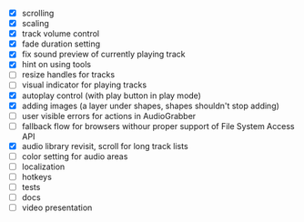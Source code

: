 - [x] scrolling
- [x] scaling
- [x] track volume control
- [x] fade duration setting
- [x] fix sound preview of currently playing track
- [x] hint on using tools
- [ ] resize handles for tracks
- [ ] visual indicator for playing tracks
- [x] autoplay control (with play button in play mode)
- [x] adding images (a layer under shapes, shapes shouldn't stop adding)
- [ ] user visible errors for actions in AudioGrabber
- [ ] fallback flow for browsers withour proper support of File System Access API
- [x] audio library revisit, scroll for long track lists
- [ ] color setting for audio areas
- [ ] localization
- [ ] hotkeys
- [ ] tests
- [ ] docs
- [ ] video presentation
